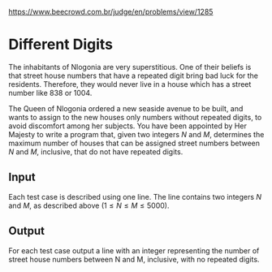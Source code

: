 https://www.beecrowd.com.br/judge/en/problems/view/1285

# Different Digits

The inhabitants of Nlogonia are very superstitious. One of their beliefs is
that street house numbers that have a repeated digit bring bad luck for the
residents. Therefore, they would never live in a house which has a street
number like 838 or 1004.

The Queen of Nlogonia ordered a new seaside avenue to be built, and wants to
assign to the new houses only numbers without repeated digits, to avoid
discomfort among her subjects. You have been appointed by Her Majesty to write
a program that, given two integers $N$ and $M$, determines the maximum number
of houses that can be assigned street numbers between $N$ and $M$, inclusive,
that do not have repeated digits.

## Input

Each test case is described using one line. The line contains two integers $N$
and $M$, as described above ($1 \leq N \leq M \leq 5000$).

## Output

For each test case output a line with an integer representing the number of
street house numbers between N and M, inclusive, with no repeated digits.
